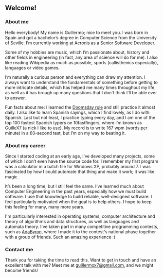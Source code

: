 ## Welcome!

### About me
Hello everybody! My name is Guillermo; nice to meet you. I was born in Spain and got a bachelor’s degree in Computer Science from the University of Seville. I’m currently working at Acronis as a Senior Software Developer.

Some of my hobbies are music, which I’m passionate about, history and other fields in engineering (in fact, any area of science will do for me). I also like reading Wikipedia as much as possible, sports (callisthenics especially), languages or video games.

I’m naturally a curious person and everything can draw my attention. I always want to understand the fundamentals of something before getting to more intricate details, which has helped me many times throughout my life, as well as it has brough up many questions that I don't think I'll be able ever to answer.

Fun facts about me: I learned the [Doomsday rule](https://en.wikipedia.org/wiki/Doomsday_rule) and still practice it almost daily. I also like to learn Spanish sayings, which I find lovely, as I do with Spanish. Last but not least, I practice typing every day, and I am one of the top 100 fastest Spanish typers on 10fastfingers, where I’m known as GuilleX7 (a nick I like to use). My record is to write 167 wpm (words per minute) in a 60-second test, but I’m on my way to beating it.

### About my career
Since I started coding at an early age, I’ve developed many projects, some of which I don’t even have the source code for. I remember my first program was a calculator in a batch file for Windows XP, probably around 7. I was fascinated by how I could automate that thing and make it work; it was like magic.

It’s been a long time, but I still feel the same. I’ve learned much about Computer Engineering in the past years, especially how we must build software. I use that knowledge to build reliable, well-designed software. I feel particularly motivated when the goal is to help others. I hope to keep this feeling for many, many more years.

I'm particularly interested in operating systems, computer architecture and theory of algorithms and data structures, as well as languages and automata theory. I've taken part in many competitive programming contests, such as [AdaByron](https://ada-byron.es/2023/), where I made it to the contest's national phase together with a group of friends. Such an amazing experience :)

### Contact me
Thank you for taking the time to read this. Want to get in touch and have an excellent talk with me? Meet me at guillermox7@gmail.com, and we might become friends!
